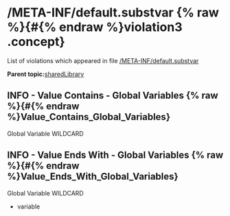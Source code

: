 # /META-INF/default.substvar {% raw %}{#{% endraw %}violation3 .concept}

List of violations which appeared in file [/META-INF/default.substvar](../../../projects/sharedLibrary/META-INF/default.substvar.md)

**Parent topic:**[sharedLibrary](../../../qa/projects/sharedLibrary.md)

## INFO - Value Contains - Global Variables {% raw %}{#{% endraw %}Value_Contains_Global_Variables}

Global Variable WILDCARD

## INFO - Value Ends With - Global Variables {% raw %}{#{% endraw %}Value_Ends_With_Global_Variables}

Global Variable WILDCARD

-   variable

